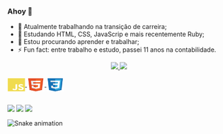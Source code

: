 ### Ahoy 👋

- 🔭 Atualmente trabalhando na transição de carreira;
- 🌱 Estudando HTML, CSS, JavaScrip e mais recentemente Ruby; 
- 🤔 Estou procurando aprender e trabalhar;
- ⚡ Fun fact: entre trabalho e estudo, passei 11 anos na contabilidade.

<div align="center">
  <a href="https://github.com/pauloafonsodev">
  <img height="180em" src="https://github-readme-stats.vercel.app/api?username=pauloafonsodev&show_icons=true&theme=dark&include_all_commits=true&count_private=true"/>
  <img height="180em" src="https://github-readme-stats.vercel.app/api/top-langs/?username=pauloafonsodev&layout=compact&langs_count=7&theme=dark"/>
</div>
<div style="display: inline_block"><br>
  <img align="center" alt="Rafa-Js" height="30" width="40" src="https://raw.githubusercontent.com/devicons/devicon/master/icons/javascript/javascript-plain.svg">
  <img align="center" alt="Rafa-HTML" height="30" width="40" src="https://raw.githubusercontent.com/devicons/devicon/master/icons/html5/html5-original.svg">
  <img align="center" alt="Rafa-CSS" height="30" width="40" src="https://raw.githubusercontent.com/devicons/devicon/master/icons/css3/css3-original.svg">
</div>
   
  ##
 
<div> 
  <a href="https://instagram.com/_paulonovaes" target="_blank"><img src="https://img.shields.io/badge/-Instagram-%23E4405F?style=for-the-badge&logo=instagram&logoColor=white" target="_blank"></a>
  <a href = "mailto:pauloafonso.dev@gmail.com"><img src="https://img.shields.io/badge/-Gmail-%23333?style=for-the-badge&logo=gmail&logoColor=white" target="_blank"></a>
  <a href="https://www.linkedin.com/in/paulo-afonso-a94033232" target="_blank"><img src="https://img.shields.io/badge/-LinkedIn-%230077B5?style=for-the-badge&logo=linkedin&logoColor=white" target="_blank"></a> 
 
  ![Snake animation](https://github.com/pauloafonsodev/pauloafonsodev/blob/output/github-contribution-grid-snake.svg)
 
</div>
